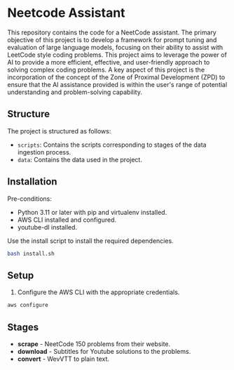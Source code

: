 # Neetcode Assistant

This repository contains the code for a NeetCode assistant. The primary objective of this project is to develop a framework for prompt tuning and evaluation of large language models, focusing on their ability to assist with LeetCode style coding problems. This project aims to leverage the power of AI to provide a more efficient, effective, and user-friendly approach to solving complex coding problems.  A key aspect of this project is the incorporation of the concept of the Zone of Proximal Development (ZPD) to ensure that the AI assistance provided is within the user's range of potential understanding and problem-solving capability.

## Structure

The project is structured as follows:

- `scripts`: Contains the scripts corresponding to stages of the data ingestion process.
- `data`: Contains the data used in the project.

## Installation

Pre-conditions:
- Python 3.11 or later with pip and virtualenv installed.
- AWS CLI installed and configured.
- youtube-dl installed.

Use the install script to install the required dependencies.

```bash
bash install.sh
```

## Setup

1. Configure the AWS CLI with the appropriate credentials.

```bash
aws configure
```

## Stages

- **scrape** - NeetCode 150 problems from their website.
- **download** - Subtitles for Youtube solutions to the problems.
- **convert** - WevVTT to plain text.
